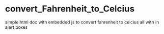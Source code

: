 # convert_Fahrenheit_to_Celcius

simple html doc with embedded js to convert fahrenheit to celcius all with in alert boxes
